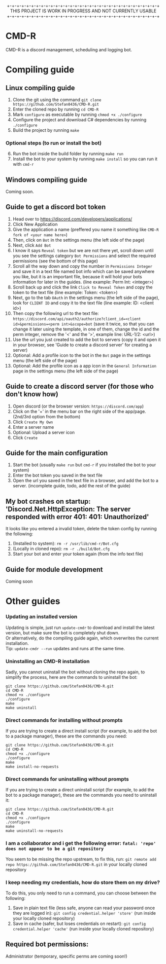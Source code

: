 <p align="center">
  +-+-+-+-+-+-+-+-+-+-+-+-+-+-+-+-+-+-+-+-+-+-+-+-+-+-+-+-+-+-+-+<br />
  THIS PROJECT IS WORK IN PROGRESS AND NOT CURRENTLY USABLE<br />
  +-+-+-+-+-+-+-+-+-+-+-+-+-+-+-+-+-+-+-+-+-+-+-+-+-+-+-+-+-+-+-+
</p>



# CMD-R
CMD-R is a discord management, scheduling and logging bot.

# Compiling guide
## Linux compiling guide
1.  Clone the git using the command `git clone https://github.com/Stefan0436/CMD-R.git`
2.  Enter the cloned repo by running `cd CMD-R`
3.  Mark `configure` as executable by running `chmod +x ./configure`
4.  Configure the project and download C# dependencies by running `./configure`
5.  Build the project by running `make`

### Optional steps (to run or install the bot)
6.  Run the bot inside the build folder by running `make run`
7.  Install the bot to your system by running `make install` so you can run it with `cmd-r`


## Windows compiling guide
Coming soon.

## Guide to get a discord bot token
1.  Head over to https://discord.com/developers/applications/
2.  Click New Application
3.  Give the application a name (preffered you name it something like `CMD-R fork of <your name here>`)
4.  Then, click on `Bot` in the settings menu (the left side of the page)
5.  Next, click `Add Bot`
6.  I know it says `Reveal token` but we are not there yet, scroll down until you see the settings category `Bot Permissions` and select the required permissions (see the bottom of this page)
7.  Scroll all the way down and copy the number in `Permissions Integer` and save it in a text file named bot info which can be saved anywhere you like, but it is an important file, because it will hold your bots information for later in the guides. (line example: Perm Int: \<integer\>)
8.  Scroll back up and click the link `Click to Reveal Token` and copy the token to the text file (line example: Token: \<token\>)
9.  Next, go to the tab `OAuth` in the settings menu (the left side of the page), look for `CLIENT ID` and copy it to the text file (line example: ID: \<client id\>)
10. Then copy the following url to the text file: `https://discord.com/api/oauth2/authorize?client_id=<client id>&permissions=<perm int>&scope=bot` (save it twice, so that you can change it later using the template, in one of them, change the id and the perm integer, remove the '\<' and the '\>', example line: URL-1/2: \<url\>)
11. Use the url you just created to add the bot to servers (copy it and open it in your browser, see 'Guide to create a discord server' for creating a server)
12. Optional: Add a profile icon to the bot in the `Bot` page in the settings menu (the left side of the page)
13. Optional: Add the profile icon as a app icon in the `General Information` page in the settings menu (the left side of the page)

## Guide to create a discord server (for those who don't know how)
1. Open discord (or the browser version: `https://discord.com/app`)
2. Click on the '+' in the menu bar on the right side of the app/page. (2nd/3rd option from the bottom)
3. Click `Create My Own`
4. Enter a server name
5. Optional: Upload a server icon
6. Click `Create`

## Guide for the main configuration
1.  Start the bot (usually `make run` but `cmd-r` if you installed the bot to your system)
2.  Enter the bot token you saved in the text file
3.  Open the url you saved in the text file in a browser, and add the bot to a server.
(incomplete guide, todo, add the rest of the guide)

##  My bot crashes on startup: 'Discord.Net.HttpException: The server responded with error 401: 401: Unauthorized'
It looks like you entered a invalid token, delete the token config by running the following:
1. (Installed to system): `rm -r /usr/lib/cmd-r/Bot.cfg`
1. (Locally in cloned repo): `rm -r ./build/Bot.cfg`
2. Start your bot and enter your token again (from the info text file)

## Guide for module development
Coming soon

# Other guides

### Updating an installed version
Updating is simple, just run `update-cmdr` to download and install the latest version, but make sure the bot is completely shut down.<br />
Or alternatively, do the compiling guide again, which overwrites the current installation.<br />
Tip: `update-cmdr --run` updates and runs at the same time.


### Uninstalling an CMD-R installation
Sadly, you cannot uninstall the bot without cloning the repo again, to simplify the process, here are the commands to uninstall the bot:
```
git clone https://github.com/Stefan0436/CMD-R.git
cd CMD-R
chmod +x ./configure
./configure
make
make uninstall
```


### Direct commands for installing without prompts
If you are trying to create a direct install script (for example, to add the bot to a package manager), these are the commands you need:
```
git clone https://github.com/Stefan0436/CMD-R.git
cd CMD-R
chmod +x ./configure
./configure
make
make install-no-requests
```

### Direct commands for uninstalling without prompts
If you are trying to create a direct uninstall script (for example, to add the bot to a package manager), these are the commands you need to uninstall it:
```
git clone https://github.com/Stefan0436/CMD-R.git
cd CMD-R
chmod +x ./configure
./configure
make
make uninstall-no-requests
```

### I am a collaborator and i get the following error: `fatal: 'repo' does not appear to be a git repository`
You seem to be missing the repo upstream, to fix this, run: `git remote add repo https://github.com/Stefan0436/CMD-R.git` in your locally cloned repository

### I keep needing my credentials, how do store them on my drive?
To do this, you only need to run a command, you can choose between the following:
1. Save in plain text file (less safe, anyone can read your password once they are logged in): `git config credential.helper 'store'` (run inside your locally cloned repository)
2. Save in cache (safer, but loses credentials on restart): `git config credential.helper 'cache'` (run inside your locally cloned repository)

## Required bot permissions:
Administrator (temporary, specific perms are coming soon!)
